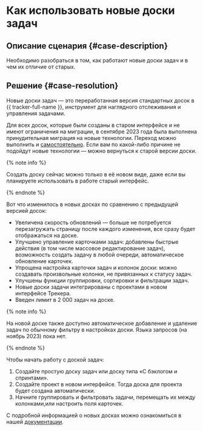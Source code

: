 # Как использовать новые доски задач


## Описание сценария {#case-description}

Необходимо разобраться в том, как работают новые доски задач и в чем их отличие от старых.

## Решение {#case-resolution}

Новые доски задач — это переработанная версия стандартных досок в {{ tracker-full-name }}, инструмент для наглядного отслеживания и управления задачами.

Для всех досок, которые были созданы в старом интерфейсе и не имеют ограничения на миграции, в сентябре 2023 года была выполнена принудительная миграция на новые технологии. Переход можно выполнить и [самостоятельно](../../../tracker/manager/boards-convertor.md). Если вам по какой-либо причине не подойдут новые технологии — можно вернуться к старой версии доски.

{% note info %}

Создать доску сейчас можно только в её новом виде, даже если вы планируете использовать в работе старый интерфейс.

{% endnote %}

Вот что изменилось в новых досках по сравнению с предыдущей версией досок:

* Увеличена скорость обновлений — больше не потребуется перезагружать страницу после каждого изменения, все сразу будет отображаться на доске.
* Улучшено управление карточками задач: добавлены быстрые действия (в том числе массовое редактирование задач), возможность создать задачу в любой очереди, автоматическое обновление карточек.
* Упрощена настройка карточки задач и колонок доски: можно создавать произвольные колонки, не привязанных к статусу задач.
* Улучшены функции группировки, сортировки и фильтрации задач.
* Новые доски задачи интегрированы с проектами в новом интерфейсе Трекера.
* Введен лимит в 2 000 задач на доске.

{% note info %}

На новой доске также доступно автоматическое добавление и удаление задач по обычному фильтру в настройках доски. Языка запросов (на ноябрь 2023) пока нет.

{% endnote %}

Чтобы начать работу с доской задач: 

1. Создайте простую доску задач или доску типа «С бэклогом и спринтами».
2. Создайте проект в новом интерфейсе. Тогда доска для проекта будет создана автоматически.
3. Начните группировать и фильтровать задачи, перемещать их между колонками,или  настроить поля карточек.

С подробной информацией о новых досках можно ознакомиться в нашей [документации](../../../tracker/manager/agile-new.md).
